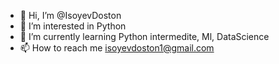 - 👋 Hi, I’m @IsoyevDoston
- 👀 I’m interested in Python
- 🌱 I’m currently learning Python intermedite, Ml, DataScience
- 📫 How to reach me isoyevdoston1@gmail.com 

<!---
IsoyevDoston/IsoyevDoston is a ✨ special ✨ repository because its `README.md` (this file) appears on your GitHub profile.
You can click the Preview link to take a look at your changes.
--->

